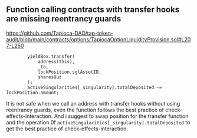 ## Function calling contracts with transfer hooks are missing reentrancy guards

https://github.com/Tapioca-DAO/tap-token-audit/blob/main/contracts/options/TapiocaOptionLiquidityProvision.sol#L207-L250

```        
        yieldBox.transfer(
            address(this),
            _to,
            lockPosition.sglAssetID,
            sharesOut
        );
        activeSingularities[_singularity].totalDeposited -= lockPosition.amount;
```
It is not safe when we call an address with transfer hooks without using reentrancy guards, even the function follows the best practice of check-effects-interaction.
And i suggest to swap position for the transfer function and the operation 0f `activeSingularities[_singularity].totalDeposited` to get the best practice of check-effects-interaction.